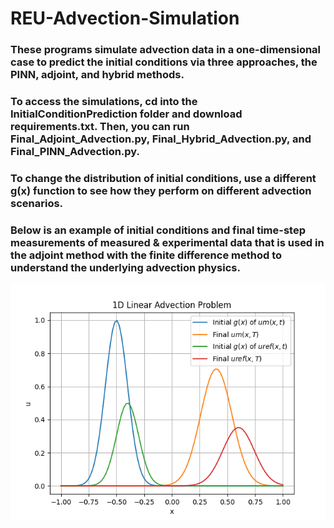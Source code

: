 # REU-Advection-Simulation

### These programs simulate advection data in a one-dimensional case to predict the initial conditions via three approaches, the PINN, adjoint, and hybrid methods.

### To access the simulations, cd into the InitialConditionPrediction folder and download requirements.txt. Then, you can run Final_Adjoint_Advection.py, Final_Hybrid_Advection.py, and Final_PINN_Advection.py.

### To change the distribution of initial conditions, use a different g(x) function to see how they perform on different advection scenarios.

### Below is an example of initial conditions and final time-step measurements of measured & experimental data that is used in the adjoint method with the finite difference method to understand the underlying advection physics.

![Simulation](Assets/1DLinearAdvectionProblem.png)